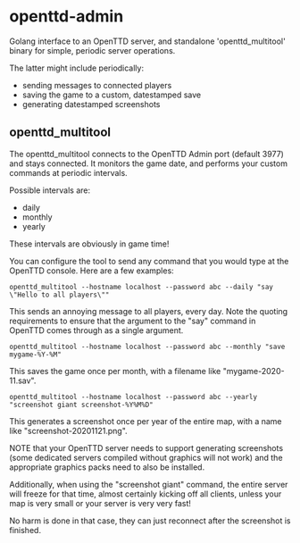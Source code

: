 # openttd-admin

Golang interface to an OpenTTD server, and standalone 'openttd_multitool' binary 
for simple, periodic server operations.

The latter might include periodically:

* sending messages to connected players
* saving the game to a custom, datestamped save
* generating datestamped screenshots

## openttd_multitool

The openttd_multitool connects to the OpenTTD Admin port (default 3977) 
and stays connected. It monitors the game date, and performs your custom commands
at periodic intervals.

Possible intervals are:

* daily
* monthly
* yearly

These intervals are obviously in game time!

You can configure the tool to send any command that you would type at the OpenTTD
console. Here are a few examples:

    openttd_multitool --hostname localhost --password abc --daily "say \"Hello to all players\""

This sends an annoying message to all players, every day. Note the quoting requirements to ensure
that the argument to the "say" command in OpenTTD comes through as a single argument.

    openttd_multitool --hostname localhost --password abc --monthly "save mygame-%Y-%M"

This saves the game once per month, with a filename like "mygame-2020-11.sav".

    openttd_multitool --hostname localhost --password abc --yearly "screenshot giant screenshot-%Y%M%D"

This generates a screenshot once per year of the entire map, with a name like "screenshot-20201121.png".

NOTE that your OpenTTD server needs to support generating screenshots (some dedicated servers compiled without
graphics will not work) and the appropriate graphics packs need to also be installed. 

Additionally, when using the "screenshot giant" command, the entire server will freeze for that time, almost
certainly kicking off all clients, unless your map is very small or your server is very very fast! 

No harm is done in that case, they can just reconnect after the screenshot is finished.

